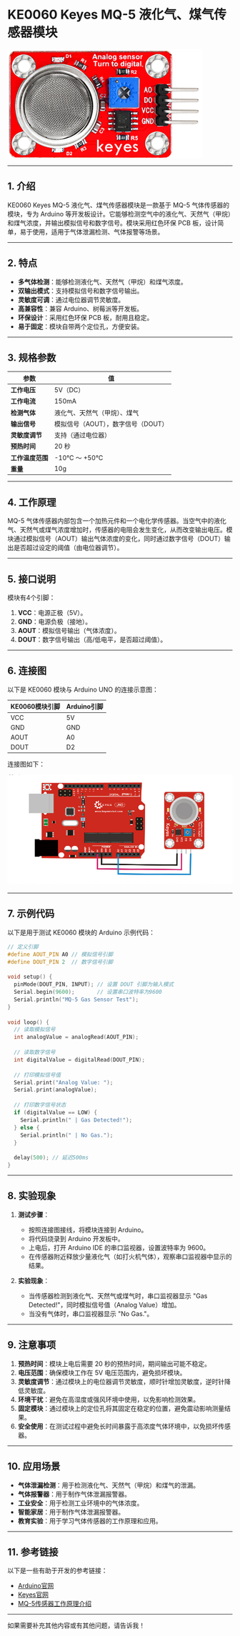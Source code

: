 # KE0060 Keyes MQ-5 液化气、煤气传感器模块

![image-20250312163842918](media/image-20250312163842918.png)

---

## **1. 介绍**

KE0060 Keyes MQ-5 液化气、煤气传感器模块是一款基于 MQ-5 气体传感器的模块，专为 Arduino 等开发板设计。它能够检测空气中的液化气、天然气（甲烷）和煤气浓度，并输出模拟信号和数字信号。模块采用红色环保 PCB 板，设计简单，易于使用，适用于气体泄漏检测、气体报警等场景。

---

## **2. 特点**

- **多气体检测**：能够检测液化气、天然气（甲烷）和煤气浓度。
- **双输出模式**：支持模拟信号和数字信号输出。
- **灵敏度可调**：通过电位器调节灵敏度。
- **高兼容性**：兼容 Arduino、树莓派等开发板。
- **环保设计**：采用红色环保 PCB 板，耐用且稳定。
- **易于固定**：模块自带两个定位孔，方便安装。

---

## **3. 规格参数**

| 参数            | 值                     |
|-----------------|------------------------|
| **工作电压**    | 5V（DC）               |
| **工作电流**    | 150mA                  |
| **检测气体**    | 液化气、天然气（甲烷）、煤气 |
| **输出信号**    | 模拟信号（AOUT），数字信号（DOUT） |
| **灵敏度调节**  | 支持（通过电位器）     |
| **预热时间**    | 20 秒                  |
| **工作温度范围**| -10℃ ～ +50℃          |
| **重量**        | 10g                    |

---

## **4. 工作原理**

MQ-5 气体传感器内部包含一个加热元件和一个电化学传感器。当空气中的液化气、天然气或煤气浓度增加时，传感器的电阻会发生变化，从而改变输出电压。模块通过模拟信号（AOUT）输出气体浓度的变化，同时通过数字信号（DOUT）输出是否超过设定的阈值（由电位器调节）。

---

## **5. 接口说明**

模块有4个引脚：
1. **VCC**：电源正极（5V）。
2. **GND**：电源负极（接地）。
3. **AOUT**：模拟信号输出（气体浓度）。
4. **DOUT**：数字信号输出（高/低电平，是否超过阈值）。

---

## **6. 连接图**

以下是 KE0060 模块与 Arduino UNO 的连接示意图：

| KE0060模块引脚 | Arduino引脚 |
|----------------|-------------|
| VCC            | 5V          |
| GND            | GND         |
| AOUT           | A0          |
| DOUT           | D2          |

连接图如下：

![image-20250319100927142](media/image-20250319100927142.png)

---

## **7. 示例代码**

以下是用于测试 KE0060 模块的 Arduino 示例代码：

```cpp
// 定义引脚
#define AOUT_PIN A0 // 模拟信号引脚
#define DOUT_PIN 2  // 数字信号引脚

void setup() {
  pinMode(DOUT_PIN, INPUT); // 设置 DOUT 引脚为输入模式
  Serial.begin(9600);       // 设置串口波特率为9600
  Serial.println("MQ-5 Gas Sensor Test");
}

void loop() {
  // 读取模拟信号
  int analogValue = analogRead(AOUT_PIN);

  // 读取数字信号
  int digitalValue = digitalRead(DOUT_PIN);

  // 打印模拟信号值
  Serial.print("Analog Value: ");
  Serial.print(analogValue);

  // 打印数字信号状态
  if (digitalValue == LOW) {
    Serial.println(" | Gas Detected!");
  } else {
    Serial.println(" | No Gas.");
  }

  delay(500); // 延迟500ms
}
```

---

## **8. 实验现象**

1. **测试步骤**：
   - 按照连接图接线，将模块连接到 Arduino。
   - 将代码烧录到 Arduino 开发板中。
   - 上电后，打开 Arduino IDE 的串口监视器，设置波特率为 9600。
   - 在传感器附近释放少量液化气（如打火机气体），观察串口监视器中显示的结果。

2. **实验现象**：
   - 当传感器检测到液化气、天然气或煤气时，串口监视器显示 "Gas Detected!"，同时模拟信号值（Analog Value）增加。
   - 当没有气体时，串口监视器显示 "No Gas."。

---

## **9. 注意事项**

1. **预热时间**：模块上电后需要 20 秒的预热时间，期间输出可能不稳定。
2. **电压范围**：确保模块工作在 5V 电压范围内，避免损坏模块。
3. **灵敏度调节**：通过模块上的电位器调节灵敏度，顺时针增加灵敏度，逆时针降低灵敏度。
4. **环境干扰**：避免在高湿度或强风环境中使用，以免影响检测效果。
5. **固定模块**：通过模块上的定位孔将其固定在稳定的位置，避免震动影响测量结果。
6. **安全使用**：在测试过程中避免长时间暴露于高浓度气体环境中，以免损坏传感器。

---

## **10. 应用场景**

- **气体泄漏检测**：用于检测液化气、天然气（甲烷）和煤气的泄漏。
- **气体报警器**：用于制作气体泄漏报警器。
- **工业安全**：用于检测工业环境中的气体浓度。
- **智能家居**：用于制作气体泄漏报警器。
- **教育实验**：用于学习气体传感器的工作原理和应用。

---

## **11. 参考链接**

以下是一些有助于开发的参考链接：
- [Arduino官网](https://www.arduino.cc/)
- [Keyes官网](http://www.keyes-robot.com/)
- [MQ-5传感器工作原理介绍](https://www.pololu.com/file/0J312/MQ5.pdf)

---

如果需要补充其他内容或有其他问题，请告诉我！
